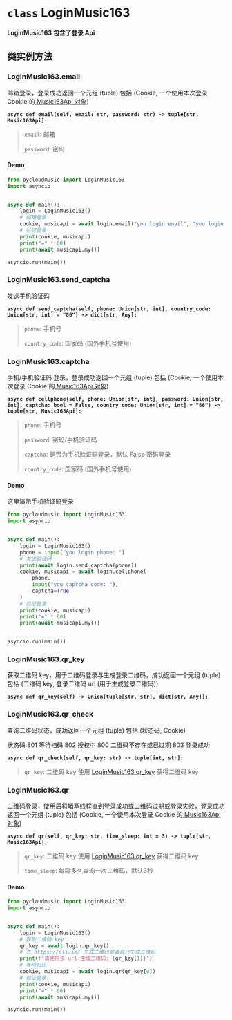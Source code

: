 # `class` LoginMusic163

**LoginMusic163 包含了登录 Api**

## 类实例方法

### LoginMusic163.email

邮箱登录，登录成功返回一个元组 (tuple) 包括 (Cookie, 一个使用本次登录 Cookie 的[ Music163Api 对象](/pycloudmusic/Music163Api.md))

**`async def email(self, email: str, password: str) -> tuple[str, Music163Api]:`**

> `email`: 邮箱
>
> `password`: 密码

#### Demo

```python
from pycloudmusic import LoginMusic163
import asyncio


async def main():
    login = LoginMusic163()
    # 邮箱登录
    cookie, musicapi = await login.email("you login email", "you login password")
    # 验证登录
    print(cookie, musicapi)
    print("=" * 60)
    print(await musicapi.my())

asyncio.run(main())
```

### LoginMusic163.send_captcha

发送手机验证码

**`async def send_captcha(self, phone: Union[str, int], country_code: Union[str, int] = "86") -> dict[str, Any]:`**

> `phone`: 手机号
>
> `country_code`: 国家码 (国外手机号使用)

### LoginMusic163.captcha

手机/手机验证码 登录，登录成功返回一个元组 (tuple) 包括 (Cookie, 一个使用本次登录 Cookie 的[ Music163Api 对象](/pycloudmusic/Music163Api.md))

**`async def cellphone(self, phone: Union[str, int], password: Union[str, int], captcha: bool = False, country_code: Union[str, int] = "86") -> tuple[str, Music163Api]:`**

> `phone`: 手机号
>
> `password`: 密码/手机验证码
>
> `captcha`: 是否为手机验证码登录，默认 False 密码登录
>
> `country_code`: 国家码 (国外手机号使用)

#### Demo

这里演示手机验证码登录

```python
from pycloudmusic import LoginMusic163
import asyncio


async def main():
    login = LoginMusic163()
    phone = input("you login phone: ")
    # 发送验证码
    print(await login.send_captcha(phone))
    cookie, musicapi = await login.cellphone(
        phone,
        input("you captcha code: "),
        captcha=True
    )
    # 验证登录
    print(cookie, musicapi)
    print("=" * 60)
    print(await musicapi.my())


asyncio.run(main())
```

### LoginMusic163.qr_key

获取二维码 key，用于二维码登录与生成登录二维码，成功返回一个元组 (tuple) 包括 (二维码 key, 登录二维码 url (用于生成登录二维码))

**`async def qr_key(self) -> Union[tuple[str, str], dict[str, Any]]:`**

### LoginMusic163.qr_check

查询二维码状态，成功返回一个元组 (tuple) 包括 (状态码, Cookie)

状态码:801 等待扫码 802 授权中 800 二维码不存在或已过期 803 登录成功

**`async def qr_check(self, qr_key: str) -> tuple[int, str]:`**

> `qr_key`: 二维码 key 使用 [LoginMusic163.qr_key](/pycloudmusic/LoginMusic163?id=loginmusic163qr_key) 获得二维码 key

### LoginMusic163.qr

二维码登录，使用后将堵塞线程直到登录成功或二维码过期或登录失败，登录成功返回一个元组 (tuple) 包括 (Cookie, 一个使用本次登录 Cookie 的[ Music163Api 对象](/pycloudmusic/Music163Api.md))

**`async def qr(self, qr_key: str, time_sleep: int = 3) -> tuple[str, Music163Api]:`**

> `qr_key`: 二维码 key 使用 [LoginMusic163.qr_key](/pycloudmusic/LoginMusic163?id=loginmusic163qr_key) 获得二维码 key
>
> `time_sleep`: 每隔多久查询一次二维码，默认3秒

#### Demo

```python
from pycloudmusic import LoginMusic163
import asyncio


async def main():
    login = LoginMusic163()
    # 获取二维码 key
    qr_key = await login.qr_key()
    # 去 https://cli.im/ 生成二维码或者自己生成二维码
    print(f"请使用该 url 生成二维码: {qr_key[1]}")
    # 等待扫码
    cookie, musicapi = await login.qr(qr_key[0])
    # 验证登录
    print(cookie, musicapi)
    print("=" * 60)
    print(await musicapi.my())

asyncio.run(main())
```